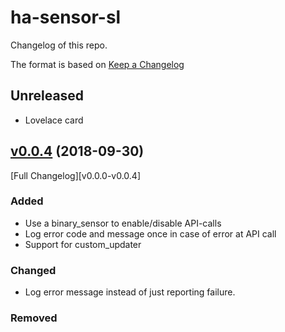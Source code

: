 # ha-sensor-sl

Changelog of this repo.

The format is based on [Keep a Changelog][keep-a-changelog]
<!-- and this project adheres to [Semantic Versioning][semantic-versioning]. -->

## Unreleased

- Lovelace card

## [v0.0.4] (2018-09-30)

[Full Changelog][v0.0.0-v0.0.4]

### Added

- Use a binary_sensor to enable/disable API-calls
- Log error code and message once in case of error at API call
- Support for custom_updater

### Changed

- Log error message instead of just reporting failure.

### Removed

[keep-a-changelog]: http://keepachangelog.com/en/1.0.0/
<!-- [semantic-versioning]: http://semver.org/spec/v2.0.0.html -->
[v0.0.4]: https://github.com/fredrikbaberg/ha-sensor-sl/tree/v0.0.4
<!-- [v0.0.4-v0.0.5]: https://github.com/fredrikbaberg/ha-sensor-sl/compare/v0.0.4...v0.0.5 -->

